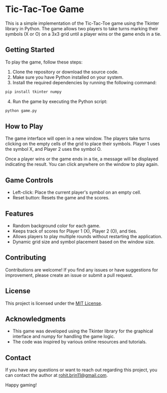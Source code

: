 # Tic-Tac-Toe Game

This is a simple implementation of the Tic-Tac-Toe game using the Tkinter library in Python. The game allows two players to take turns marking their symbols (X or O) on a 3x3 grid until a player wins or the game ends in a tie.

## Getting Started

To play the game, follow these steps:

1. Clone the repository or download the source code.
2. Make sure you have Python installed on your system.
3. Install the required dependencies by running the following command:

```bash
pip install tkinter numpy
```

4. Run the game by executing the Python script:

```bash
python game.py
```

## How to Play

The game interface will open in a new window. The players take turns clicking on the empty cells of the grid to place their symbols. Player 1 uses the symbol X, and Player 2 uses the symbol O.

Once a player wins or the game ends in a tie, a message will be displayed indicating the result. You can click anywhere on the window to play again.

## Game Controls

- Left-click: Place the current player's symbol on an empty cell.
- Reset button: Resets the game and the scores.

## Features

- Random background color for each game.
- Keeps track of scores for Player 1 (X), Player 2 (O), and ties.
- Allows players to play multiple rounds without restarting the application.
- Dynamic grid size and symbol placement based on the window size.

## Contributing

Contributions are welcome! If you find any issues or have suggestions for improvement, please create an issue or submit a pull request.

## License

This project is licensed under the [MIT License](LICENSE).

## Acknowledgments

- This game was developed using the Tkinter library for the graphical interface and numpy for handling the game logic.
- The code was inspired by various online resources and tutorials.

## Contact

If you have any questions or want to reach out regarding this project, you can contact the author at rohit.brjn11@gmail.com.

Happy gaming!